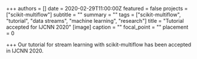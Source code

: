+++
authors = []
date = 2020-02-29T11:00:00Z
featured = false
projects = ["scikit-multiflow"]
subtitle = ""
summary = ""
tags = ["scikit-multiflow", "tutorial", "data streams", "machine learning", "research"]
title = "Tutorial accepted for IJCNN 2020"
[image]
caption = ""
focal_point = ""
placement = 0

+++
Our tutorial for stream learning with scikit-multiflow has been accepted in IJCNN 2020.